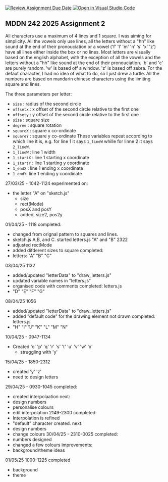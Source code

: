 [![Review Assignment Due Date](https://classroom.github.com/assets/deadline-readme-button-22041afd0340ce965d47ae6ef1cefeee28c7c493a6346c4f15d667ab976d596c.svg)](https://classroom.github.com/a/m3rrFl41)
[![Open in Visual Studio Code](https://classroom.github.com/assets/open-in-vscode-2e0aaae1b6195c2367325f4f02e2d04e9abb55f0b24a779b69b11b9e10269abc.svg)](https://classroom.github.com/online_ide?assignment_repo_id=18842572&assignment_repo_type=AssignmentRepo)
## MDDN 242 2025 Assignment 2

All characters use a maximum of 4 lines and 1 square. I was aiming for simplicity.  All the vowels only use lines, all the letters without a "hh" like sound at the end of their pronouciation or a vowel ('f' 'l' 'm' 'n' 's' 'x' 'z') have all lines either inside the box or  no lines. Most letters are visually based on the english alphabet, with  the exception of all the vowels and the letters without a "hh" like sound at the end of their pronouciation. 'b' and 'c' are purely random. 'w' is based off a window. 'z' is based off zebra. For the defaut character, I had no  idea of what to do, so I  just drew a turtle. All the numbers are based on mandarin chinese characters using the limiting square and lines.

The three parameters per letter:
  * `size` : radius of the second circle
  * `offsetx` : x offset of the second circle relative to the first one
  * `offsety` : y offset of the second circle relative to the first one
  * `size` : square size
  * `degree` : square rotation
  * `squareX` : square x co-ordinate
  * `squareY` : square y co-ordinate
  These variables repeat according to which line it is, e.g. for line 1 it says `1_lineW` whille for linne 2 it says `2_lineW.`
  * `1_lineW` : line 1 width
  * `1_startX` : line 1 starting x coordinate
  * `1_startY` : line 1 starting y coordinate
  * `1_endX` : line 1 ending x coordinate
  * `1_endY`: line 1 ending y coordinate
  

27/03/25 - 1042-1124
experimented on:
- the letter "A" on "sketch.js"
  - size
  - rect(Mode)
  - posX and posY
  - added, size2, pos2y

01/04/25 - 1118
completed:
- changed from orignal pattern to squares and lines.
- sketch.js A,B, and C.
started letters.js "A" and "B"
2322
- adjusted rectMode
- added difderent sizes to square
completed:
- letters: "A" "B" "C"

03/04/25 1132
- added/updated "letterData" to "draw_letters.js"
- updated variable names in "letters.js"
- organised code with comments
completed:
letters.js
- "D" "E" "F" "G"

08/04/25 1056
- added/updated "letterData" to "draw_letters.js"
- added "default code" for the drawing element not drawn
completed:
letters.js
- "H" "I" "J" "K" "L" "M" "N"

10/04/25 - 0947-1134
- Created 'o' 'p' 'q' 'r' 's' 't' 'u' 'v' 'w' 'x'
  - struggling with 'y'

15/04/25 - 1850-2312
- created 'y' 'z'
- need to design letters

29/04/25 - 0930-1045
completed:
- created interpolaation
next:
- design numbers
- personalise colours
- edit interpolation
2149-2300
completed:
- Interpolation is refined
- "default" character created.
next:
- design numbers
- change colours
30/04/25 - 2310-0025
completed:
- numbers designed
- changed a few colours
improvements:
- background/theme ideas

01/05/25 1000-1225
completed
- background
- theme
